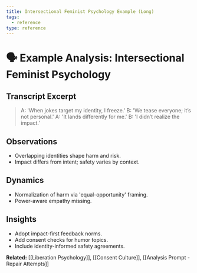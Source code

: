 ```yaml
---
title: Intersectional Feminist Psychology Example (Long)
tags:
  - reference
type: reference
---
```


<!-- @format -->

# 🗣 Example Analysis: Intersectional Feminist Psychology

## Transcript Excerpt

> A: 'When jokes target my identity, I freeze.'
> B: 'We tease everyone; it’s not personal.'
> A: 'It lands differently for me.'
> B: 'I didn’t realize the impact.'

## Observations

- Overlapping identities shape harm and risk.
- Impact differs from intent; safety varies by context.

## Dynamics

- Normalization of harm via 'equal-opportunity' framing.
- Power-aware empathy missing.

## Insights

- Adopt impact-first feedback norms.
- Add consent checks for humor topics.
- Include identity-informed safety agreements.

**Related:** [[Liberation Psychology]], [[Consent Culture]], [[Analysis Prompt - Repair Attempts]]
